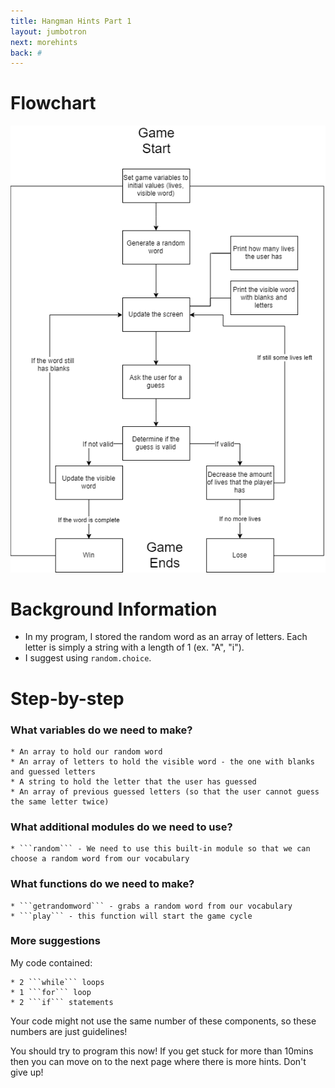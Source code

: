 ```yaml
---
title: Hangman Hints Part 1
layout: jumbotron
next: morehints
back: #
---
```


# Flowchart

![Flowchart](imgs/flowchart.png)

# Background Information

  * In my program, I stored the random word as an array of letters. Each letter is simply a string with a length of 1 (ex. "A", "i").
  * I suggest using ```random.choice```.

# Step-by-step

### What variables do we need to make?

	* An array to hold our random word
	* An array of letters to hold the visible word - the one with blanks and guessed letters
	* A string to hold the letter that the user has guessed
	* An array of previous guessed letters (so that the user cannot guess the same letter twice)

### What additional modules do we need to use?

	* ```random``` - We need to use this built-in module so that we can choose a random word from our vocabulary

### What functions do we need to make?

	* ```getrandomword``` - grabs a random word from our vocabulary
	* ```play``` - this function will start the game cycle

### More suggestions

My code contained:

	* 2 ```while``` loops
	* 1 ```for``` loop
	* 2 ```if``` statements

Your code might not use the same number of these components, so these numbers are just guidelines!

You should try to program this now! If you get stuck for more than 10mins then you can move on to the next page where there is more hints. Don't give up!